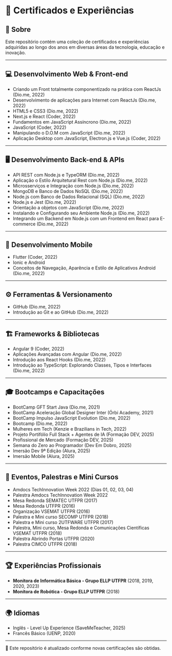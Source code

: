 # 📄 Certificados e Experiências

## 📌 Sobre
Este repositório contém uma coleção de certificados e experiências adquiridas ao longo dos anos em diversas áreas da tecnologia, educação e inovação.

---

## 💻 **Desenvolvimento Web & Front-end**
- Criando um Front totalmente componentizado na prática com ReactJs (Dio.me, 2022)
- Desenvolvimento de aplicações para Internet com ReactJs (Dio.me, 2022)
- HTML5 e CSS3 (Dio.me, 2022)
- Next.js e React (Coder, 2022)
- Fundamentos em JavaScript Assíncrono (Dio.me, 2022)
- JavaScript (Coder, 2022)
- Manipulando o D.O.M com JavaScript (Dio.me, 2022)
- Aplicação Desktop com JavaScript, Electron.js e Vue.js (Coder, 2022)

---

## 🖥️ **Desenvolvimento Back-end & APIs**
- API REST com Node.js e TypeORM (Dio.me, 2022)
- Aplicação o Estilo Arquitetural Rest com Node.js (Dio.me, 2022)
- Microsserviços e Integração com Node.js (Dio.me, 2022)
- MongoDB e Banco de Dados NoSQL (Dio.me, 2022)
- Node.js com Banco de Dados Relacional (SQL) (Dio.me, 2022)
- Node.js e Jest (Dio.me, 2022)
- Orientação a objetos com JavaScript (Dio.me, 2022)
- Instalando e Configurando seu Ambiente Node.js (Dio.me, 2022)
- Integrando um Backend em Node.js com um Frontend em React para E-commerce (Dio.me, 2022)

---

## 📱 **Desenvolvimento Mobile**
- Flutter (Coder, 2022)
- Ionic e Android
- Conceitos de Navegação, Aparência e Estilo de Aplicativos Android (Dio.me, 2022)

---

## ⚙️ **Ferramentas & Versionamento**
- GitHub (Dio.me, 2022)
- Introdução ao Git e ao GitHub (Dio.me, 2022)

---

## 🏗️ **Frameworks & Bibliotecas**
- Angular 9 (Coder, 2022)
- Aplicações Avançadas com Angular (Dio.me, 2022)
- Introdução aos React Hooks (Dio.me, 2022)
- Introdução ao TypeScript: Explorando Classes, Tipos e Interfaces (Dio.me, 2022)

---

## 🎓 **Bootcamps e Capacitações**
- BootCamp GFT Start Java (Dio.me, 2021)
- BootCamp Aceleração Global Designer Inter (Órbi Academy, 2021)
- BootCamp Impulso JavaScript Evolution (Dio.me, 2022)
- Bootcamp (Dio.me, 2022)
- Mulheres em Tech (Kenzie e Brazilians in Tech, 2022)
- Projeto Portifólio Full Stack + Agentes de IA (Formação DEV, 2025)
- Profissional de Mercado (Formação DEV, 2025)
- Semana do Zero ao Programador (Dev Em Dobro, 2025)
- Imersão Dev 9ª Edição (Alura, 2025)
- Imersão Mobile (Alura, 2025)

---

## 📡 **Eventos, Palestras e Mini Cursos**
- Amdocs TechInnovation Week 2022 (Dias 01, 02, 03, 04)
- Palestra Amdocs TechInnovation Week 2022
- Mesa Redonda SEMATEC UTFPR (2017)
- Mesa Redonda UTFPR (2016)
- Organização VSEMAT UTFPR (2016)
- Palestra e Mini curso SECOMP UTFPR (2018)
- Palestra e Mini curso 2UTFWARE UTFPR (2017)
- Palestra, Mini curso, Mesa Redonda e Comunicações Científicas VSEMAT UTFPR (2018)
- Palestra Abrindo Portas UTFPR (2020)
- Palestra CIMCO UTFPR (2018)

---

## 🏆 **Experiências Profissionais**
- **Monitora de Informática Básica - Grupo ELLP UTFPR** (2018, 2019, 2020, 2023)
- **Monitora de Robótica - Grupo ELLP UTFPR** (2018)

---

## 🌍 **Idiomas**
- Inglês - Level Up Experience (SaveMeTeacher, 2025) 
- Francês Básico (UENP, 2020)

---

📌 Este repositório é atualizado conforme novas certificações são obtidas.
